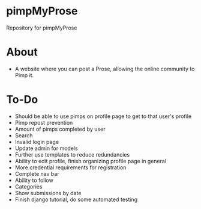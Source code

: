 # pimpMyProse
Repository for pimpMyProse

# About
+ A website where you can post a Prose, allowing the online community to Pimp it.

# To-Do
+ Should be able to use pimps on profile page to get to that user's profile
+ Pimp repost prevention
+ Amount of pimps completed by user
+ Search
+ Invalid login page
+ Update admin for models
+ Further use templates to reduce redundancies
+ Ability to edit profile, finish organizing profile page in general
+ More credential requirements for registration
+ Complete nav bar
+ Ability to follow
+ Categories
+ Show submissions by date
+ Finish django tutorial, do some automated testing